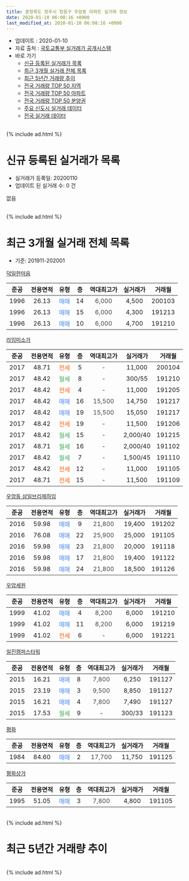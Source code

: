 ```yaml
---
title: 충청북도 청주시 청원구 우암동 아파트 실거래 정보
date: 2020-01-10 06:08:16 +0900
last_modified_at: 2020-01-10 06:08:16 +0900
---
```


* 업데이트 : 2020-01-10
* 자료 출처 : [국토교통부 실거래가 공개시스템](http://rt.molit.go.kr)
* 바로 가기
    * [신규 등록된 실거래가 목록](#신규-등록된-실거래가-목록)
    * [최근 3개월 실거래 전체 목록](#최근-3개월-실거래-전체-목록)
    * [최근 5년간 거래량 추이](#최근-5년간-거래량-추이)
    * [전국 거래량 TOP 50 지역](https://inasie.github.io/apt-trade-info/최근-3개월-전국에서-가장-거래가-많이-발생한-지역)
    * [전국 거래량 TOP 50 아파트](https://inasie.github.io/apt-trade-info/최근-3개월-전국에서-가장-거래가-많이-발생한-아파트)
    * [전국 거래량 TOP 50 분양권](https://inasie.github.io/apt-trade-info/최근-3개월-전국에서-가장-거래가-많이-발생한-분양권)
    * [주요 신도시 실거래 데이터](https://inasie.github.io/apt-trade-info/주요-신도시)
    * [전국 실거래 데이터](https://inasie.github.io/apt-trade-info/전국)
<br>
{% include ad.html %}
<br>

# 신규 등록된 실거래가 목록
* 실거래가 등록일: 20200110
* 업데이트 된 실거래 수: 0 건

없음

<br>
{% include ad.html %}
<br>

# 최근 3개월 실거래 전체 목록
* 기준: 201911-202001


[덕일한마음](https://search.naver.com/search.naver?query=%EC%B6%A9%EC%B2%AD%EB%B6%81%EB%8F%84+%EC%B2%AD%EC%A3%BC%EC%8B%9C+%EC%B2%AD%EC%9B%90%EA%B5%AC+%EC%9A%B0%EC%95%94%EB%8F%99+%EB%8D%95%EC%9D%BC%ED%95%9C%EB%A7%88%EC%9D%8C)

|준공|전용면적|유형|층|역대최고가|실거래가|거래월|
|:---:|:---:|:---:|:---:|:---:|:---:|:---:|
|1996|26.13|<span style="color:#4285f3">매매</span>|14|<span style="color:#444444">6,000</span>|4,500|200103|
|1996|26.13|<span style="color:#4285f3">매매</span>|15|<span style="color:#444444">6,000</span>|4,300|191213|
|1996|26.13|<span style="color:#4285f3">매매</span>|10|<span style="color:#444444">6,000</span>|4,700|191210|

[라임미소가](https://search.naver.com/search.naver?query=%EC%B6%A9%EC%B2%AD%EB%B6%81%EB%8F%84+%EC%B2%AD%EC%A3%BC%EC%8B%9C+%EC%B2%AD%EC%9B%90%EA%B5%AC+%EC%9A%B0%EC%95%94%EB%8F%99+%EB%9D%BC%EC%9E%84%EB%AF%B8%EC%86%8C%EA%B0%80)

|준공|전용면적|유형|층|역대최고가|실거래가|거래월|
|:---:|:---:|:---:|:---:|:---:|:---:|:---:|
|2017|48.71|<span style="color:#ff5a00">전세</span>|5|<span style="color:#444444">-</span>|11,000|200104|
|2017|48.42|<span style="color:#34a853">월세</span>|8|<span style="color:#444444">-</span>|300/55|191210|
|2017|48.42|<span style="color:#ff5a00">전세</span>|4|<span style="color:#444444">-</span>|11,000|191205|
|2017|48.42|<span style="color:#4285f3">매매</span>|16|<span style="color:#444444">15,500</span>|14,750|191217|
|2017|48.42|<span style="color:#4285f3">매매</span>|19|<span style="color:#444444">15,500</span>|15,050|191217|
|2017|48.42|<span style="color:#ff5a00">전세</span>|19|<span style="color:#444444">-</span>|11,500|191206|
|2017|48.42|<span style="color:#34a853">월세</span>|15|<span style="color:#444444">-</span>|2,000/40|191215|
|2017|48.71|<span style="color:#34a853">월세</span>|16|<span style="color:#444444">-</span>|2,000/40|191102|
|2017|48.42|<span style="color:#34a853">월세</span>|7|<span style="color:#444444">-</span>|1,500/45|191110|
|2017|48.42|<span style="color:#ff5a00">전세</span>|12|<span style="color:#444444">-</span>|11,000|191105|
|2017|48.71|<span style="color:#ff5a00">전세</span>|15|<span style="color:#444444">-</span>|11,500|191109|

[우암동 삼일브리제하임](https://search.naver.com/search.naver?query=%EC%B6%A9%EC%B2%AD%EB%B6%81%EB%8F%84+%EC%B2%AD%EC%A3%BC%EC%8B%9C+%EC%B2%AD%EC%9B%90%EA%B5%AC+%EC%9A%B0%EC%95%94%EB%8F%99+%EC%9A%B0%EC%95%94%EB%8F%99+%EC%82%BC%EC%9D%BC%EB%B8%8C%EB%A6%AC%EC%A0%9C%ED%95%98%EC%9E%84)

|준공|전용면적|유형|층|역대최고가|실거래가|거래월|
|:---:|:---:|:---:|:---:|:---:|:---:|:---:|
|2016|59.98|<span style="color:#4285f3">매매</span>|9|<span style="color:#444444">21,800</span>|19,400|191202|
|2016|76.08|<span style="color:#4285f3">매매</span>|22|<span style="color:#444444">25,900</span>|25,000|191105|
|2016|59.98|<span style="color:#4285f3">매매</span>|23|<span style="color:#444444">21,800</span>|20,000|191118|
|2016|59.98|<span style="color:#4285f3">매매</span>|17|<span style="color:#444444">21,800</span>|19,400|191122|
|2016|59.98|<span style="color:#4285f3">매매</span>|24|<span style="color:#444444">21,800</span>|18,500|191126|

[우암세원](https://search.naver.com/search.naver?query=%EC%B6%A9%EC%B2%AD%EB%B6%81%EB%8F%84+%EC%B2%AD%EC%A3%BC%EC%8B%9C+%EC%B2%AD%EC%9B%90%EA%B5%AC+%EC%9A%B0%EC%95%94%EB%8F%99+%EC%9A%B0%EC%95%94%EC%84%B8%EC%9B%90)

|준공|전용면적|유형|층|역대최고가|실거래가|거래월|
|:---:|:---:|:---:|:---:|:---:|:---:|:---:|
|1999|41.02|<span style="color:#4285f3">매매</span>|4|<span style="color:#444444">8,200</span>|6,000|191210|
|1999|41.02|<span style="color:#4285f3">매매</span>|11|<span style="color:#444444">8,200</span>|6,000|191219|
|1999|41.02|<span style="color:#ff5a00">전세</span>|6|<span style="color:#444444">-</span>|6,000|191221|

[일진캠퍼스타워](https://search.naver.com/search.naver?query=%EC%B6%A9%EC%B2%AD%EB%B6%81%EB%8F%84+%EC%B2%AD%EC%A3%BC%EC%8B%9C+%EC%B2%AD%EC%9B%90%EA%B5%AC+%EC%9A%B0%EC%95%94%EB%8F%99+%EC%9D%BC%EC%A7%84%EC%BA%A0%ED%8D%BC%EC%8A%A4%ED%83%80%EC%9B%8C)

|준공|전용면적|유형|층|역대최고가|실거래가|거래월|
|:---:|:---:|:---:|:---:|:---:|:---:|:---:|
|2015|16.21|<span style="color:#4285f3">매매</span>|8|<span style="color:#444444">7,800</span>|6,250|191127|
|2015|23.19|<span style="color:#4285f3">매매</span>|3|<span style="color:#444444">9,500</span>|8,850|191127|
|2015|16.21|<span style="color:#4285f3">매매</span>|4|<span style="color:#444444">7,800</span>|7,490|191127|
|2015|17.53|<span style="color:#34a853">월세</span>|9|<span style="color:#444444">-</span>|300/33|191123|

[평화](https://search.naver.com/search.naver?query=%EC%B6%A9%EC%B2%AD%EB%B6%81%EB%8F%84+%EC%B2%AD%EC%A3%BC%EC%8B%9C+%EC%B2%AD%EC%9B%90%EA%B5%AC+%EC%9A%B0%EC%95%94%EB%8F%99+%ED%8F%89%ED%99%94)

|준공|전용면적|유형|층|역대최고가|실거래가|거래월|
|:---:|:---:|:---:|:---:|:---:|:---:|:---:|
|1984|84.60|<span style="color:#4285f3">매매</span>|2|<span style="color:#444444">17,700</span>|11,750|191125|

[평화상가](https://search.naver.com/search.naver?query=%EC%B6%A9%EC%B2%AD%EB%B6%81%EB%8F%84+%EC%B2%AD%EC%A3%BC%EC%8B%9C+%EC%B2%AD%EC%9B%90%EA%B5%AC+%EC%9A%B0%EC%95%94%EB%8F%99+%ED%8F%89%ED%99%94%EC%83%81%EA%B0%80)

|준공|전용면적|유형|층|역대최고가|실거래가|거래월|
|:---:|:---:|:---:|:---:|:---:|:---:|:---:|
|1995|51.05|<span style="color:#4285f3">매매</span>|3|<span style="color:#444444">7,800</span>|4,800|191105|


<br>
{% include ad.html %}
<br>

# 최근 5년간 거래량 추이


<div style="width:100%;">
    <canvas id="deal_progress" height="200"></canvas>
</div>

<script>
new Chart(document.getElementById("deal_progress"), {
    type: 'line',
    data: {
        labels: ['201501','201502','201503','201504','201505','201506','201507','201508','201509','201510','201511','201512','201601','201602','201603','201604','201605','201606','201607','201608','201609','201610','201611','201612','201701','201702','201703','201704','201705','201706','201707','201708','201709','201710','201711','201712','201801','201802','201803','201804','201805','201806','201807','201808','201809','201810','201811','201812','201901','201902','201903','201904','201905','201906','201907','201908','201909','201910','201911','201912','202001'],
        datasets: [{
            label: '매매',
            pointRadius: 1,
            data: [2, 5, 8, 10, 4, 4, 8, 4, 7, 8, 6, 5, 4, 11, 18, 6, 3, 5, 10, 3, 4, 6, 4, 6, 6, 8, 6, 4, 6, 7, 7, 7, 6, 6, 4, 6, 10, 6, 4, 9, 8, 3, 7, 3, 3, 6, 4, 9, 7, 8, 3, 7, 4, 7, 9, 2, 83, 6, 9, 7, 1],
            borderColor: "rgba(255, 201, 14, 1)",
            backgroundColor: "rgba(255, 201, 14, 0.5)",
            fill: false,
            lineTension: 0
        },{
            label: '전월세',
            pointRadius: 1,
            data: [5, 3, 7, 3, 2, 5, 2, 2, 2, 5, 5, 4, 9, 5, 6, 3, 4, 3, 2, 2, 5, 9, 9, 8, 11, 6, 5, 8, 8, 7, 10, 6, 9, 9, 16, 24, 46, 18, 9, 3, 9, 13, 27, 12, 8, 5, 14, 5, 14, 23, 6, 7, 6, 2, 5, 4, 7, 10, 5, 5, 1],
            borderColor: "rgba(0, 141, 185, 1)",
            backgroundColor: "rgba(0, 141, 185, 0.5)",
            fill: false,
            lineTension: 0
        }
        ]
    },
    options: {
        responsive: true,
        title: {
            display: false
        },
        tooltips: {
            mode: 'index',
            intersect: false
        },
        hover: {
            mode: 'nearest',
            intersect: true
        },
        scales: {
            xAxes: [{
                display: true,
                scaleLabel: {
                    display: true,
                    labelString: '년/월'
                }
            }],
            yAxes: [{
                display: true,
                ticks: {
                    suggestedMin: 0,
                },
                scaleLabel: {
                    display: true,
                    labelString: '실거래 수'
                }
            }]
        }
    }
});

</script>


<br>
{% include ad.html %}
<br>

